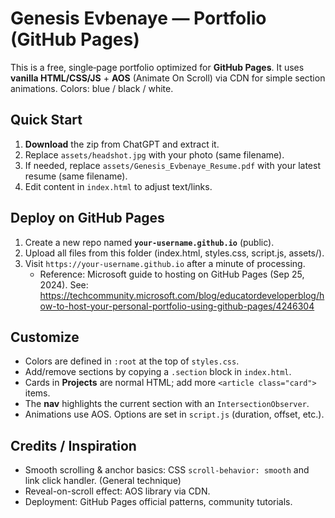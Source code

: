 # Genesis Evbenaye — Portfolio (GitHub Pages)

This is a free, single‑page portfolio optimized for **GitHub Pages**. It uses **vanilla HTML/CSS/JS** + **AOS** (Animate On Scroll) via CDN for simple section animations. Colors: blue / black / white.

## Quick Start
1. **Download** the zip from ChatGPT and extract it.
2. Replace `assets/headshot.jpg` with your photo (same filename).
3. If needed, replace `assets/Genesis_Evbenaye_Resume.pdf` with your latest resume (same filename).
4. Edit content in `index.html` to adjust text/links.

## Deploy on GitHub Pages
1. Create a new repo named **`your-username.github.io`** (public).
2. Upload all files from this folder (index.html, styles.css, script.js, assets/).
3. Visit `https://your-username.github.io` after a minute of processing.  
   - Reference: Microsoft guide to hosting on GitHub Pages (Sep 25, 2024). See: https://techcommunity.microsoft.com/blog/educatordeveloperblog/how-to-host-your-personal-portfolio-using-github-pages/4246304

## Customize
- Colors are defined in `:root` at the top of `styles.css`.
- Add/remove sections by copying a `.section` block in `index.html`.
- Cards in **Projects** are normal HTML; add more `<article class="card">` items.
- The **nav** highlights the current section with an `IntersectionObserver`.
- Animations use AOS. Options are set in `script.js` (duration, offset, etc.).

## Credits / Inspiration
- Smooth scrolling & anchor basics: CSS `scroll-behavior: smooth` and link click handler. (General technique)
- Reveal-on-scroll effect: AOS library via CDN.
- Deployment: GitHub Pages official patterns, community tutorials.

